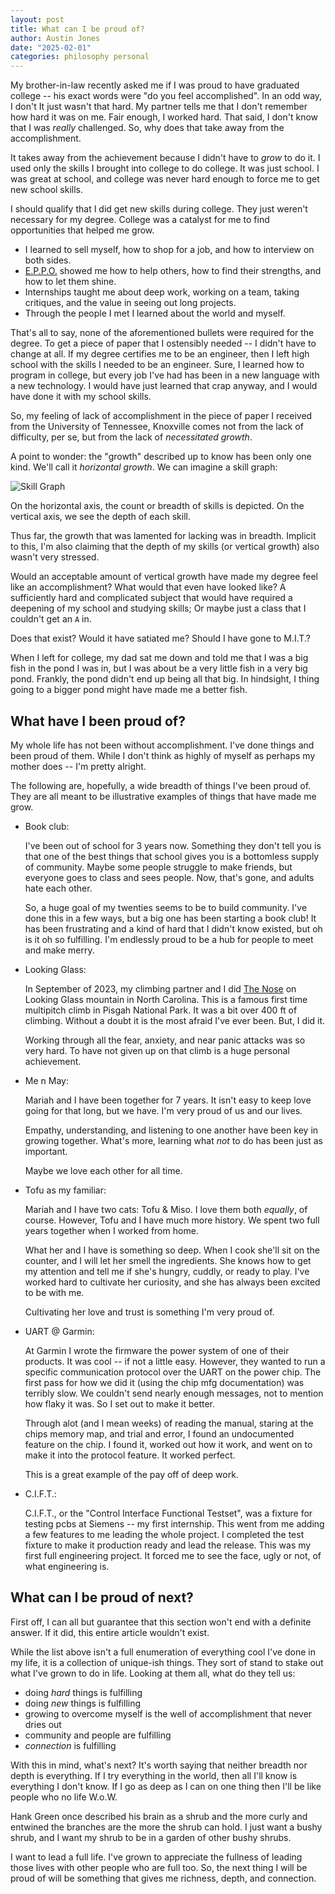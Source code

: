 ```yaml
---
layout: post
title: What can I be proud of?
author: Austin Jones
date: "2025-02-01"
categories: philosophy personal
---
```


My brother-in-law recently asked me if I was proud to have graduated college -- his exact words were "do you feel accomplished".
In an odd way, I don't
It just wasn't that hard.
My partner tells me that I don't remember how hard it was on me.
Fair enough, I worked hard.
That said, I don't know that I was _really_ challenged.
So, why does that take away from the accomplishment.

It takes away from the achievement because I didn't have to _grow_ to do it.
I used only the skills I brought into college to do college.
It was just school.
I was great at school, and college was never hard enough to force me to get new school skills.

I should qualify that I did get new skills during college.
They just weren't necessary for my degree.
College was a catalyst for me to find opportunities that helped me grow.

- I learned to sell myself, how to shop for a job, and how to interview on both sides.
- [E.P.P.O.](https://coop.utk.edu) showed me how to help others, how to find their strengths, and how to let them shine.
- Internships taught me about deep work, working on a team, taking critiques, and the value in seeing out long projects.
- Through the people I met I learned about the world and myself.

That's all to say, none of the aforementioned bullets were required for the degree.
To get a piece of paper that I ostensibly needed -- I didn't have to change at all.
If my degree certifies me to be an engineer, then I left high school with the skills I needed to be an engineer.
Sure, I learned how to program in college, but every job I've had has been in a new language with a new technology.
I would have just learned that crap anyway, and I would have done it with my school skills.

So, my feeling of lack of accomplishment in the piece of paper I received from the University of Tennessee, Knoxville comes not from the lack of difficulty, per se, but from the lack of _necessitated growth_.

A point to wonder: the "growth" described up to know has been only one kind.
We'll call it _horizontal growth_.
We can imagine a skill graph:

![Skill Graph](/assets/skill_graph.png)

On the horizontal axis, the count or breadth of skills is depicted.
On the vertical axis, we see the depth of each skill.

Thus far, the growth that was lamented for lacking was in breadth.
Implicit to this, I'm also claiming that the depth of my skills (or vertical growth) also wasn't very stressed.

Would an acceptable amount of vertical growth have made my degree feel like an accomplishment?
What would that even have looked like?
A sufficiently hard and complicated subject that would have required a deepening of my school and studying skills;
Or maybe just a class that I couldn't get an `A` in.

Does that exist?
Would it have satiated me?
Should I have gone to M.I.T.?

When I left for college, my dad sat me down and told me that I was a big fish in the pond I was in, but I was about be a very little fish in a very big pond.
Frankly, the pond didn't end up being all that big.
In hindsight, I thing going to a bigger pond might have made me a better fish.

## What have I been proud of?

My whole life has not been without accomplishment.
I've done things and been proud of them.
While I don't think as highly of myself as perhaps my mother does -- I'm pretty alright.

The following are, hopefully, a wide breadth of things I've been proud of.
They are all meant to be illustrative examples of things that have made me grow.

- Book club:

    I've been out of school for 3 years now.
    Something they don't tell you is that one of the best things that school gives you is a bottomless supply of community.
    Maybe some people struggle to make friends, but everyone goes to class and sees people.
    Now, that's gone, and adults hate each other.

    So, a huge goal of my twenties seems to be to build community.
    I've done this in a few ways, but a big one has been starting a book club!
    It has been frustrating and a kind of hard that I didn't know existed, but oh is it oh so fulfilling.
    I'm endlessly proud to be a hub for people to meet and make merry.

- Looking Glass:

    In September of 2023, my climbing partner and I did [The Nose](https://www.mountainproject.com/route/105874396/the-nose) on Looking Glass mountain in North Carolina.
    This is a famous first time multipitch climb in Pisgah National Park.
    It was a bit over 400 ft of climbing.
    Without a doubt it is the most afraid I've ever been.
    But, I did it.

    Working through all the fear, anxiety, and near panic attacks was so very hard.
    To have not given up on that climb is a huge personal achievement.

- Me n May:

    Mariah and I have been together for 7 years.
    It isn't easy to keep love going for that long, but we have.
    I'm very proud of us and our lives.

    Empathy, understanding, and listening to one another have been key in growing together.
    What's more, learning what _not_ to do has been just as important.

    Maybe we love each other for all time.

- Tofu as my familiar:

    Mariah and I have two cats: Tofu & Miso.
    I love them both _equally_, of course.
    However, Tofu and I have much more history.
    We spent two full years together when I worked from home.

    What her and I have is something so deep.
    When I cook she'll sit on the counter, and I will let her smell the ingredients.
    She knows how to get my attention and tell me if she's hungry, cuddly, or ready to play.
    I've worked hard to cultivate her curiosity, and she has always been excited to be with me.

    Cultivating her love and trust is something I'm very proud of.

- UART @ Garmin:

    At Garmin I wrote the firmware the power system of one of their products.
    It was cool -- if not a little easy.
    However, they wanted to run a specific communication protocol over the UART on the power chip.
    The first pass for how we did it (using the chip mfg documentation) was terribly slow.
    We couldn't send nearly enough messages, not to mention how flaky it was.
    So I set out to make it better.

    Through alot (and I mean weeks) of reading the manual, staring at the chips memory map, and trial and error, I found an undocumented feature on the chip.
    I found it, worked out how it work, and went on to make it into the protocol feature.
    It worked perfect.

    This is a great example of the pay off of deep work.

- C.I.F.T.:

    C.I.F.T., or the "Control Interface Functional Testset", was a fixture for testing pcbs at Siemens -- my first internship.
    This went from me adding a few features to me leading the whole project.
    I completed the test fixture to make it production ready and lead the release.
    This was my first full engineering project.
    It forced me to see the face, ugly or not, of what engineering is.

## What can I be proud of next?

First off, I can all but guarantee that this section won't end with a definite answer.
If it did, this entire article wouldn't exist.

While the list above isn't a full enumeration of everything cool I've done in my life, it is a collection of unique-ish things.
They sort of stand to stake out what I've grown to do in life.
Looking at them all, what do they tell us:

- doing _hard_ things is fulfilling
- doing _new_ things is fulfilling
- growing to overcome myself is the well of accomplishment that never dries out
- community and people are fulfilling
- _connection_ is fulfilling

With this in mind, what's next?
It's worth saying that neither breadth nor depth is everything.
If I try everything in the world, then all I'll know is everything I don't know.
If I go as deep as I can on one thing then I'll be like people who no life W.o.W.

Hank Green once described his brain as a shrub and the more curly and entwined the branches are the more the shrub can hold.
I just want a bushy shrub, and I want my shrub to be in a garden of other bushy shrubs.

I want to lead a full life.
I've grown to appreciate the fullness of leading those lives with other people who are full too.
So, the next thing I will be proud of will be something that gives me richness, depth, and connection.
